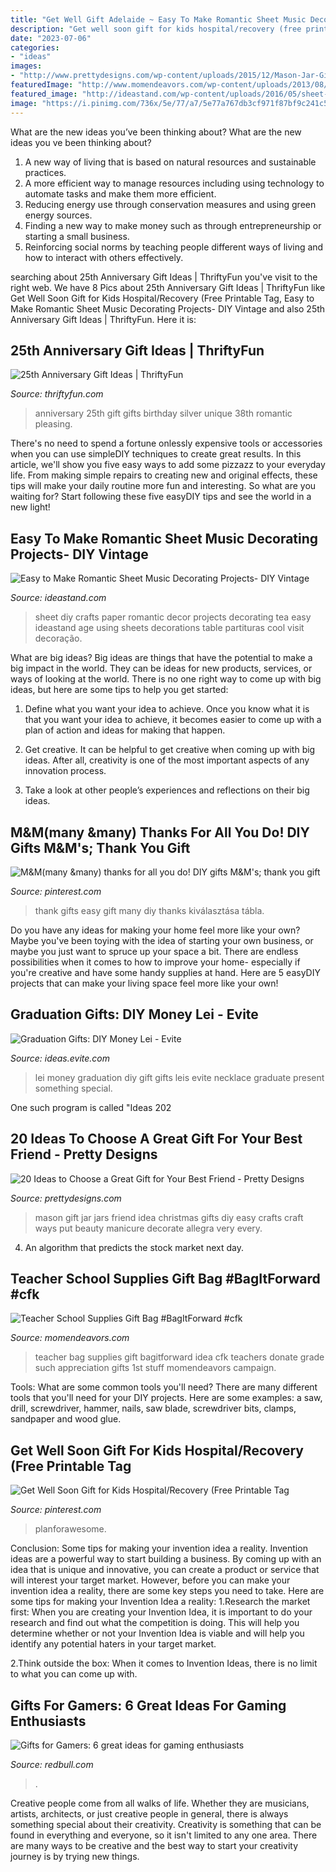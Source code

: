 ```yaml
---
title: "Get Well Gift Adelaide ~ Easy To Make Romantic Sheet Music Decorating Projects- Diy Vintage"
description: "Get well soon gift for kids hospital/recovery (free printable tag"
date: "2023-07-06"
categories:
- "ideas"
images:
- "http://www.prettydesigns.com/wp-content/uploads/2015/12/Mason-Jar-Gift-Idea.jpg"
featuredImage: "http://www.momendeavors.com/wp-content/uploads/2013/08/School-Supplies-Teacher-Gift-Bag-BagItForward-491x1024.jpg"
featured_image: "http://ideastand.com/wp-content/uploads/2016/05/sheet-music-decor/42-romantic-sheet-music-decorating-ideas.jpg"
image: "https://i.pinimg.com/736x/5e/77/a7/5e77a767db3cf971f87bf9c241c5210a.jpg"
---
```



What are the new ideas you’ve been thinking about?
What are the new ideas you ve been thinking about? 

1. A new way of living that is based on natural resources and sustainable practices. 
2. A more efficient way to manage resources including using technology to automate tasks and make them more efficient. 
3. Reducing energy use through conservation measures and using green energy sources. 
4. Finding a new way to make money such as through entrepreneurship or starting a small business. 
5. Reinforcing social norms by teaching people different ways of living and how to interact with others effectively.

	

		
searching about 25th Anniversary Gift Ideas | ThriftyFun you've visit to the right web. We have 8 Pics about 25th Anniversary Gift Ideas | ThriftyFun like Get Well Soon Gift for Kids Hospital/Recovery (Free Printable Tag, Easy to Make Romantic Sheet Music Decorating Projects- DIY Vintage and also 25th Anniversary Gift Ideas | ThriftyFun. Here it is:
		
    
## 25th Anniversary Gift Ideas | ThriftyFun

<img loading=lazy src="https://img.thrfun.com/img/077/092/25th_anniversary_gift_x1.jpg" onerror="this.onerror=null;this.src='https://tse1.mm.bing.net/th?id=OIP.e_of2seJFoSTcOD7uxlxuAHaLH&amp;pid=15.1';" alt="25th Anniversary Gift Ideas | ThriftyFun">

_Source: thriftyfun.com_

>anniversary 25th gift gifts birthday silver unique 38th romantic pleasing. 

	

There's no need to spend a fortune onlessly expensive tools or accessories when you can use simpleDIY techniques to create great results. In this article, we'll show you five easy ways to add some pizzazz to your everyday life. From making simple repairs to creating new and original effects, these tips will make your daily routine more fun and interesting. So what are you waiting for? Start following these five easyDIY tips and see the world in a new light!

    
## Easy To Make Romantic Sheet Music Decorating Projects- DIY Vintage

<img loading=lazy src="http://ideastand.com/wp-content/uploads/2016/05/sheet-music-decor/42-romantic-sheet-music-decorating-ideas.jpg" onerror="this.onerror=null;this.src='https://tse1.mm.bing.net/th?id=OIP.5DM-ZDgT1wcCr_p8kvf6_AHaJ4&amp;pid=15.1';" alt="Easy to Make Romantic Sheet Music Decorating Projects- DIY Vintage">

_Source: ideastand.com_

>sheet diy crafts paper romantic decor projects decorating tea easy ideastand age using sheets decorations table partituras cool visit decoração. 

	

What are big ideas?
Big ideas are things that have the potential to make a big impact in the world. They can be ideas for new products, services, or ways of looking at the world. There is no one right way to come up with big ideas, but here are some tips to help you get started:
1. Define what you want your idea to achieve. Once you know what it is that you want your idea to achieve, it becomes easier to come up with a plan of action and ideas for making that happen.

2. Get creative. It can be helpful to get creative when coming up with big ideas. After all, creativity is one of the most important aspects of any innovation process.

3. Take a look at other people’s experiences and reflections on their big ideas.

    
## M&amp;M(many &amp;many) Thanks For All You Do! DIY Gifts M&amp;M&#039;s; Thank You Gift

<img loading=lazy src="https://i.pinimg.com/736x/d7/b1/0c/d7b10cbc8b2e6635726e57be85acec16--easy-gifts-thank-you-gifts.jpg" onerror="this.onerror=null;this.src='https://tse3.mm.bing.net/th?id=OIP.Ngy24shgdEXHq-lmKgS18wAAAA&amp;pid=15.1';" alt="M&amp;M(many &amp;many) thanks for all you do! DIY gifts M&amp;M&#039;s; thank you gift">

_Source: pinterest.com_

>thank gifts easy gift many diy thanks kiválasztása tábla. 

	

Do you have any ideas for making your home feel more like your own? Maybe you've been toying with the idea of starting your own business, or maybe you just want to spruce up your space a bit. There are endless possibilities when it comes to how to improve your home- especially if you're creative and have some handy supplies at hand. Here are 5 easyDIY projects that can make your living space feel more like your own!

    
## Graduation Gifts: DIY Money Lei - Evite

<img loading=lazy src="http://ideas.evite.com/media/Blog-DIY-Money-Lei-JB-1200.jpg" onerror="this.onerror=null;this.src='https://tse3.mm.bing.net/th?id=OIP.lwTMuhtYmLkOEMtWMrV8kAHaLH&amp;pid=15.1';" alt="Graduation Gifts: DIY Money Lei - Evite">

_Source: ideas.evite.com_

>lei money graduation diy gift gifts leis evite necklace graduate present something special. 

	

One such program is called "Ideas 202
    
## 20 Ideas To Choose A Great Gift For Your Best Friend - Pretty Designs

<img loading=lazy src="http://www.prettydesigns.com/wp-content/uploads/2015/12/Mason-Jar-Gift-Idea.jpg" onerror="this.onerror=null;this.src='https://tse1.mm.bing.net/th?id=OIP.aQ3uVikg0HV6VmBC5lr7PwHaLA&amp;pid=15.1';" alt="20 Ideas to Choose a Great Gift for Your Best Friend - Pretty Designs">

_Source: prettydesigns.com_

>mason gift jar jars friend idea christmas gifts diy easy crafts craft ways put beauty manicure decorate allegra very every. 

	

4. An algorithm that predicts the stock market next day.

    
## Teacher School Supplies Gift Bag #BagItForward #cfk

<img loading=lazy src="http://www.momendeavors.com/wp-content/uploads/2013/08/School-Supplies-Teacher-Gift-Bag-BagItForward-491x1024.jpg" onerror="this.onerror=null;this.src='https://tse2.mm.bing.net/th?id=OIP.GfZqQHLnfvRYwMWZkKNbfgHaPc&amp;pid=15.1';" alt="Teacher School Supplies Gift Bag #BagItForward #cfk">

_Source: momendeavors.com_

>teacher bag supplies gift bagitforward idea cfk teachers donate grade such appreciation gifts 1st stuff momendeavors campaign. 

	

Tools: What are some common tools you'll need?
There are many different tools that you'll need for your DIY projects. Here are some examples: a saw, drill, screwdriver, hammer, nails, saw blade, screwdriver bits, clamps, sandpaper and wood glue.

    
## Get Well Soon Gift For Kids Hospital/Recovery (Free Printable Tag

<img loading=lazy src="https://i.pinimg.com/736x/5e/77/a7/5e77a767db3cf971f87bf9c241c5210a.jpg" onerror="this.onerror=null;this.src='https://tse1.mm.bing.net/th?id=OIP.q3FJJvY4-8oryOCiP-Y9_AHaLH&amp;pid=15.1';" alt="Get Well Soon Gift for Kids Hospital/Recovery (Free Printable Tag">

_Source: pinterest.com_

>planforawesome. 

	

Conclusion: Some tips for making your invention idea a reality.
Invention ideas are a powerful way to start building a business. By coming up with an idea that is unique and innovative, you can create a product or service that will interest your target market. However, before you can make your invention idea a reality, there are some key steps you need to take. Here are some tips for making your Invention Idea a reality:
1.Research the market first: When you are creating your Invention Idea, it is important to do your research and find out what the competition is doing. This will help you determine whether or not your Invention Idea is viable and will help you identify any potential haters in your target market.

2.Think outside the box: When it comes to Invention Ideas, there is no limit to what you can come up with.

    
## Gifts For Gamers: 6 Great Ideas For Gaming Enthusiasts

<img loading=lazy src="https://img.redbull.com/images/c_crop,x_0,y_0,h_2133,w_3200/c_fill,w_1500,h_1000/q_auto,f_auto/redbullcom/2019/10/03/dd5a1bc3-e3e8-4c69-9fc3-fedd8dccba96/red-bull-adrenalan-o" onerror="this.onerror=null;this.src='https://tse2.mm.bing.net/th?id=OIP.eW2wMs4q70jmyeKyyyeObgHaE8&amp;pid=15.1';" alt="Gifts for Gamers: 6 great ideas for gaming enthusiasts">

_Source: redbull.com_

>. 

	

Creative people come from all walks of life. Whether they are musicians, artists, architects, or just creative people in general, there is always something special about their creativity. Creativity is something that can be found in everything and everyone, so it isn't limited to any one area. There are many ways to be creative and the best way to start your creativity journey is by trying new things.


